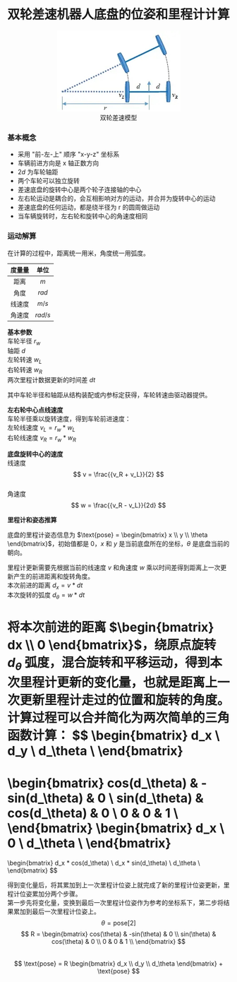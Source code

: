 # 双轮差速机器人底盘的位姿和里程计计算

<center>
<img src="assets/%E5%B7%AE%E9%80%9F%E5%BA%95%E7%9B%98.jpg" />
</center>
<center>双轮差速模型</center>

### 基本概念
- 采用 "前-左-上" 顺序 "x-y-z" 坐标系
- 车辆前进方向是 x 轴正数方向
- $2d$ 为车轮轴距
- 两个车轮可以独立旋转
- 差速底盘的旋转中心是两个轮子连接轴的中心
- 左右轮运动是耦合的，会互相影响对方的运动，并合并为旋转中心的运动
- 差速底盘的任何运动，都是绕半径为 r 的圆周做运动
- 当车辆旋转时，左右轮和旋转中心的角速度相同

### 运动解算
在计算的过程中，距离统一用米，角度统一用弧度。

| 度量量 |  单位   |
| :----: | :-----: |
|  距离  |   $m$   |
|  角度  |  $rad$  |
| 线速度 |  $m/s$  |
| 角速度 | $rad/s$ |

**基本参数**   
车轮半径 $r_w$    
轴距 $d$   
左轮转速 $w_L$   
右轮转速 $w_R$   
两次里程计数据更新的时间差 $dt$

其中车轮半径和轴距从结构装配或内参标定获得，车轮转速由驱动器提供。

**左右轮中心点线速度**   
车轮半径乘以旋转速度，得到车轮前进速度：   
左轮线速度 $v_L = r_w * w_L$   
右轮线速度 $v_R = r_w * w_R$ 

**底盘旋转中心的速度**   
线速度    
$$
v = \frac{{v_R + v_L}}{2}
$$   
角速度
$$
w = \frac{{v_R - v_L}}{2d}
$$

**里程计和姿态推算**   

底盘的里程计姿态信息为 $\text{pose} = \begin{bmatrix} x \\ y \\ \theta \end{bmatrix}$，初始值都是 0，$x$ 和 $y$ 是当前底盘所在的坐标，$\theta$ 是底盘当前的朝向。

里程计更新需要先根据当前的线速度 $v$ 和角速度 $w$ 乘以时间差得到距离上一次更新产生的前进距离和旋转角度。     
本次前进的距离 $d_x = v * dt$   
本次旋转的弧度 $d_\theta = w * dt$   

将本次前进的距离 $\begin{bmatrix} dx \\ 0 \end{bmatrix}$，绕原点旋转 $d_\theta$ 弧度，混合旋转和平移运动，得到本次里程计更新的变化量，也就是距离上一次更新里程计走过的位置和旋转的角度。计算过程可以合并简化为两次简单的三角函数计算：
$$
\begin{bmatrix} 
    d_x         \\ 
    d_y         \\
    d_\theta    \\
\end{bmatrix} 
=
\begin{bmatrix} 
    cos(d_\theta) & -sin(d_\theta) & 0    \\ 
    sin(d_\theta) & cos(d_\theta) & 0    \\
    0 & 0 & 1    \\
\end{bmatrix} 
\begin{bmatrix} 
    d_x  \\ 
    0       \\
    d_\theta  \\
\end{bmatrix}
= 
\begin{bmatrix} 
    d_x * cos(d_\theta) \\ 
    d_x * sin(d_\theta) \\
    d_\theta  \\
\end{bmatrix}
$$

得到变化量后，将其累加到上一次里程计位姿上就完成了新的里程计位姿更新，里程计位姿累加分两个步骤。   
第一步先将变化量，变换到最后一次里程计位姿作为参考的坐标系下，第二步将结果累加到最后一次里程计位姿上。
$$
\theta = \text{pose}[2]
$$
$$ 
R = 
\begin{bmatrix}
    cos(\theta) & -sin(\theta) & 0  \\
    sin(\theta) & cos(\theta) & 0   \\
    0 & 0 & 1                       \\
\end{bmatrix}
$$   
$$
\text{pose} = R \begin{bmatrix} d_x \\ d_y \\ d_\theta \end{bmatrix} + \text{pose}
$$

